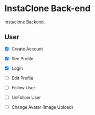 # InstaClone Back-end

Instaclone Backend.

## User
 - [x] Create Account
 - [x] See Profile
 - [x] Login
 - [ ] Edit Profile
 - [ ] Follow User
 - [ ] UnFollow User
 - [ ] Change Avatar (Image Upload)


##